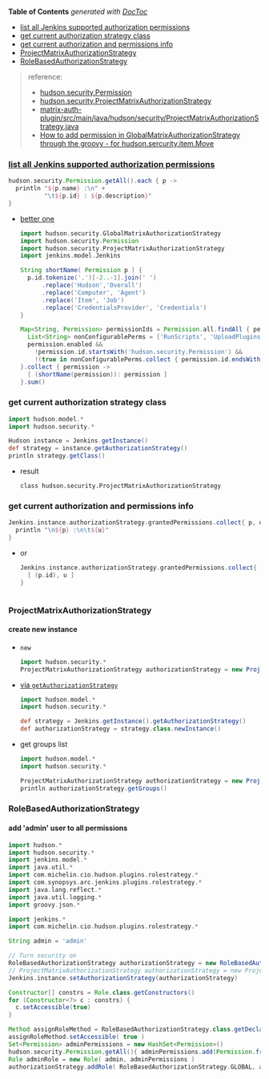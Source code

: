 <!-- START doctoc generated TOC please keep comment here to allow auto update -->
<!-- DON'T EDIT THIS SECTION, INSTEAD RE-RUN doctoc TO UPDATE -->
**Table of Contents**  *generated with [DocToc](https://github.com/thlorenz/doctoc)*

- [list all Jenkins supported authorization permissions](#list-all-jenkins-supported-authorization-permissions)
- [get current authorization strategy class](#get-current-authorization-strategy-class)
- [get current authorization and permissions info](#get-current-authorization-and-permissions-info)
- [ProjectMatrixAuthorizationStrategy](#projectmatrixauthorizationstrategy)
- [RoleBasedAuthorizationStrategy](#rolebasedauthorizationstrategy)

<!-- END doctoc generated TOC please keep comment here to allow auto update -->


> reference:
> - [hudson.security.Permission](https://javadoc.jenkins.io/hudson/security/Permission.html)
> - [hudson.security.ProjectMatrixAuthorizationStrategy](https://javadoc.jenkins.io/plugin/matrix-auth/hudson/security/ProjectMatrixAuthorizationStrategy.html)
> - [matrix-auth-plugin/src/main/java/hudson/security/ProjectMatrixAuthorizationStrategy.java](https://github.com/jenkinsci/matrix-auth-plugin/blob/master/src/main/java/hudson/security/ProjectMatrixAuthorizationStrategy.java)
> - [How to add permission in GlobalMatrixAuthorizationStrategy through the groovy - for hudson.sercurity.item.Move](https://issues.jenkins.io/browse/JENKINS-57832?attachmentViewMode=list)

### [list all Jenkins supported authorization permissions](https://stackoverflow.com/a/58035811/2940319)
```groovy
hudson.security.Permission.getAll().each { p ->
  println "${p.name} :\n" +
          "\t${p.id} : ${p.description}"
}
```

- [better one](https://gist.github.com/sboardwell/f1e85536fc13b8e4c0d108726239c027)
  ```groovy
  import hudson.security.GlobalMatrixAuthorizationStrategy
  import hudson.security.Permission
  import hudson.security.ProjectMatrixAuthorizationStrategy
  import jenkins.model.Jenkins

  String shortName( Permission p ) {
    p.id.tokenize('.')[-2..-1].join(' ')
        .replace('Hudson','Overall')
        .replace('Computer', 'Agent')
        .replace('Item', 'Job')
        .replace('CredentialsProvider', 'Credentials')
  }

  Map<String, Permission> permissionIds = Permission.all.findAll { permission ->
    List<String> nonConfigurablePerms = ['RunScripts', 'UploadPlugins', 'ConfigureUpdateCenter']
    permission.enabled &&
      !permission.id.startsWith('hudson.security.Permission') &&
      !(true in nonConfigurablePerms.collect { permission.id.endsWith(it) })
  }.collect { permission ->
    [ (shortName(permission)): permission ]
  }.sum()
  ```

### get current authorization strategy class
```groovy
import hudson.model.*
import hudson.security.*

Hudson instance = Jenkins.getInstance()
def strategy = instance.getAuthorizationStrategy()
println strategy.getClass()
```
- result
  ```
  class hudson.security.ProjectMatrixAuthorizationStrategy
  ```

### get current authorization and permissions info
```groovy
Jenkins.instance.authorizationStrategy.grantedPermissions.collect{ p, u ->
  println "\n${p} :\n\t${u}"
}
```
- or
  ```groovy
  Jenkins.instance.authorizationStrategy.grantedPermissions.collect{ p, u ->
    [ (p.id), u ]
  }
```
  ```

### ProjectMatrixAuthorizationStrategy
#### create new instance
- `new`
  ```groovy
  import hudson.security.*
  ProjectMatrixAuthorizationStrategy authorizationStrategy = new ProjectMatrixAuthorizationStrategy()
  ```

- [via `getAuthorizationStrategy`](https://stackoverflow.com/a/47486042/2940319)
  ```groovy
  import hudson.model.*
  import hudson.security.*

  def strategy = Jenkins.getInstance().getAuthorizationStrategy()
  def authorizationStrategy = strategy.class.newInstance()
  ```

- get groups list
  ```groovy
  import hudson.model.*
  import hudson.security.*

  ProjectMatrixAuthorizationStrategy authorizationStrategy = new ProjectMatrixAuthorizationStrategy()
  println authorizationStrategy.getGroups()
  ```

### RoleBasedAuthorizationStrategy
#### add 'admin' user to all permissions
  ```groovy
  import hudson.*
  import hudson.security.*
  import jenkins.model.*
  import java.util.*
  import com.michelin.cio.hudson.plugins.rolestrategy.*
  import com.synopsys.arc.jenkins.plugins.rolestrategy.*
  import java.lang.reflect.*
  import java.util.logging.*
  import groovy.json.*

  import jenkins.*
  import com.michelin.cio.hudson.plugins.rolestrategy.*

  String admin = 'admin'

  // Turn security on
  RoleBasedAuthorizationStrategy authorizationStrategy = new RoleBasedAuthorizationStrategy()
  // ProjectMatrixAuthorizationStrategy authorizationStrategy = new ProjectMatrixAuthorizationStrategy()
  Jenkins.instance.setAuthorizationStrategy(authorizationStrategy)

  Constructor[] constrs = Role.class.getConstructors()
  for (Constructor<?> c : constrs) {
    c.setAccessible(true)
  }

  Method assignRoleMethod = RoleBasedAuthorizationStrategy.class.getDeclaredMethod( "assignRole", String.class, Role.class, String.class )
  assignRoleMethod.setAccessible( true )
  Set<Permission> adminPermissions = new HashSet<Permission>()
  hudson.security.Permission.getAll(){ adminPermissions.add(Permission.fromId(it) }
  Role adminRole = new Role( admin, adminPermissions )
  authorizationStrategy.addRole( RoleBasedAuthorizationStrategy.GLOBAL, adminRole )
  ```
